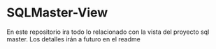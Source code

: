 # SQLMaster-View
En este repositorio ira todo lo relacionado con la vista del proyecto sql master. Los detalles irán a futuro en el readme
